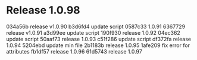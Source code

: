 # Release 1.0.98

034a56b release v1.0.90
b3d6fd4 update script
0587c33 1.0.91
6367729 release v1.0.91
a3d99ee update script
190f930 release 1.0.92
04ec362 update script
50aaf73 release 1.0.93
c51f286 update script
df372fa release 1.0.94
5204ebd update min file
2b1183b release 1.0.95
1afe209 fix error for attributes
fb1df57 release 1.0.96
61d5743 release 1.0.97
